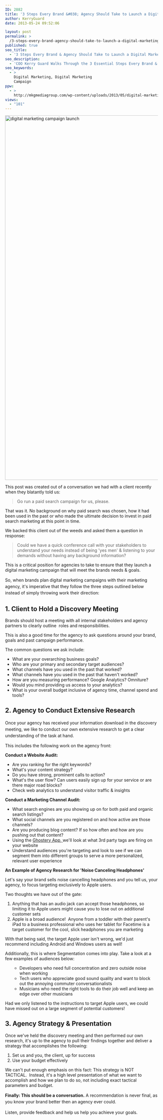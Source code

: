 ```yaml
---
ID: 2882
title: '3 Steps Every Brand &#038; Agency Should Take to Launch a Digital Marketing Campaign'
author: KerryGuard
date: 2013-05-24 09:52:06

layout: post
permalink: >
  /3-steps-every-brand-agency-should-take-to-launch-a-digital-marketing-campaign/
published: true
seo_title:
  - '3 Steps Every Brand & Agency Should Take to Launch a Digital Marketing Campaign'
seo_description:
  - 'COO Kerry Guard Walks Through the 3 Essential Steps Every Brand & Agency Should Take Before Launching a Digital Marketing Campaign'
seo_keywords:
  - >
    Digital Marketing, Digital Marketing
    Campaign
ppw:
  - >
    http://mkgmediagroup.com/wp-content/uploads/2013/05/digital-marketing-campaign-launch.jpg
views:
  - "101"
---
```

<a href="http://mkgmediagroup.com/wp-content/uploads/2013/05/digital-marketing-campaign-launch.jpg"><img class="alignleft size-full wp-image-2898" alt="digital marketing campaign launch" src="http://mkgmediagroup.com/wp-content/uploads/2013/05/digital-marketing-campaign-launch.jpg" width="1800" height="1200" /></a>

This post was created out of a conversation we had with a client recently when they blatantly told us:
<blockquote>Go run a paid search campaign for us, please.</blockquote>
That was it. No background on why paid search was chosen, how it had been used in the past or who made the ultimate decision to invest in paid search marketing at this point in time.

We backed this client out of the weeds and asked them a question in response:
<blockquote>Could we have a quick conference call with your stakeholders to understand your needs instead of being 'yes men' &amp; listening to your demands without having any background information?</blockquote>
This is a critical position for agencies to take to ensure that they launch a digital marketing campaign that will meet the brands needs &amp; goals.

So, w<span style="line-height: 1.5em;">hen brands plan digital marketing campaigns with their marketing agency, it's imperative that they follow the three steps outlined below instead of simply throwing work their direction:</span>
<h2>1. Client to Hold a Discovery Meeting</h2>
Brands should host a meeting with all internal stakeholders and agency partners to clearly outline  roles and responsibilities.

This is also a good time for the agency to ask questions around your brand, goals and past campaign performance.

The common questions we ask include:
<ul>
	<li>What are your overarching business goals?</li>
	<li>Who are your primary and secondary target audiences?</li>
	<li>What channels have you used in the past that worked?</li>
	<li>What channels have you used in the past that haven't worked?</li>
	<li>How are you measuring performance? Google Analytics? Omniture?</li>
	<li>Would you mind providing us access to your analytics?</li>
	<li>What is your overall budget inclusive of agency time, channel spend and tools?</li>
</ul>
<h2>2. Agency to Conduct Extensive Research</h2>
<span style="line-height: 1.5em;">Once your agency has received your information download in the discovery meeting, we like to conduct our own extensive research to get a clear understanding of the task at hand.</span>

This includes the following work on the agency front:

<strong>Conduct a Website Audit: </strong>
<ul>
	<li>Are you ranking for the right keywords?</li>
	<li>What's your content strategy?</li>
	<li>Do you have strong, prominent calls to action?</li>
	<li>What's the user flow? Can users easily sign up for your service or are there major road blocks?</li>
	<li>Check web analytics to understand visitor traffic &amp; insights</li>
</ul>
<strong>Conduct a Marketing Channel Audit:</strong>
<ul>
	<li>What search engines are you showing up on for both paid and organic search listings?</li>
	<li>What social channels are you registered on and how active are those channels?</li>
	<li>Are you producing blog content? If so how often and how are you pushing out that content?</li>
	<li>Using the <a href="http://www.ghostery.com/download" target="_blank">Ghostery App, </a>we'll look at what 3rd party tags are firing on your website</li>
	<li>Understand audiences you're targeting and look to see if we can segment them into different groups to serve a more personalized, relevant user experience</li>
</ul>
<strong>An Example of Agency Research for 'Noise Canceling Headphones'</strong>

Let's say your brand sells noise cancelling headphones and you tell us, your agency, to focus targeting exclusively to Apple users.

Two thoughts we have out of the gate:
<ol>
	<li>Anything that has an audio jack can accept those headphones, so limiting it to Apple users might cause you to lose out on additional customer sets</li>
	<li>Apple is a broad audience!  Anyone from a toddler with their parent's iPad to a business professional who uses her tablet for Facetime is a target customer for the cool, slick headphones you are marketing</li>
</ol>
With that being said, the target Apple user isn't wrong, we'd just recommend including Android and Windows users as well!

Additionally, this is where Segmentation comes into play. Take a look at a few examples of audiences below:
<ul>
<ul>
	<li>Developers who need full concentration and zero outside noise when working</li>
	<li>Tech users who appreciate good sound quality and want to block out the annoying commuter conversationalists</li>
	<li>Musicians who need the right tools to do their job well and keep an edge over other musicians</li>
</ul>
</ul>
Had we only listened to the instructions to target Apple users, we could have missed out on a large segment of potential customers!
<h2>3. Agency Strategy &amp; Presentation</h2>
Once we've held the discovery meeting and then performed our own research, it's up to the agency to pull their findings together and deliver a strategy that accomplishes the following:
<ol>
	<li>Set us and you, the client, up for success</li>
	<li>Use your budget effectively</li>
</ol>
We can't put enough emphasis on this fact: This strategy is NOT TACTICAL.  Instead, it's a high level presentation of what we want to accomplish and how we plan to do so, not including exact tactical parameters and budget.

<span style="line-height: 1.5em;"><strong>Finally: This should be a conversation.</strong> </span><span style="line-height: 1.5em;">A recommendation is never final, as you know your brand better then an agency ever could. </span>

<span style="line-height: 1.5em;">Listen, provide feedback and help us help you achieve your goals.</span>